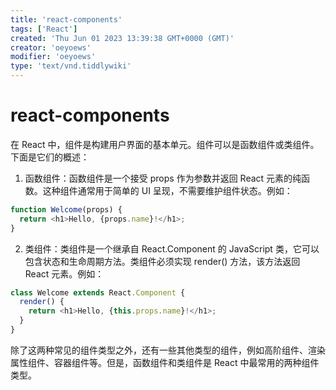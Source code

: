 ```yaml
---
title: 'react-components'
tags: ['React']
created: 'Thu Jun 01 2023 13:39:38 GMT+0000 (GMT)'
creator: 'oeyoews'
modifier: 'oeyoews'
type: 'text/vnd.tiddlywiki'
---
```


# react-components

在 React 中，组件是构建用户界面的基本单元。组件可以是函数组件或类组件。下面是它们的概述：

1. 函数组件：函数组件是一个接受 props 作为参数并返回 React 元素的纯函数。这种组件通常用于简单的 UI 呈现，不需要维护组件状态。例如：

```js
function Welcome(props) {
  return <h1>Hello, {props.name}!</h1>;
}
```

2. 类组件：类组件是一个继承自 React.Component 的 JavaScript 类，它可以包含状态和生命周期方法。类组件必须实现 render() 方法，该方法返回 React 元素。例如：

```js
class Welcome extends React.Component {
  render() {
    return <h1>Hello, {this.props.name}!</h1>;
  }
}
```

除了这两种常见的组件类型之外，还有一些其他类型的组件，例如高阶组件、渲染属性组件、容器组件等。但是，函数组件和类组件是 React 中最常用的两种组件类型。
